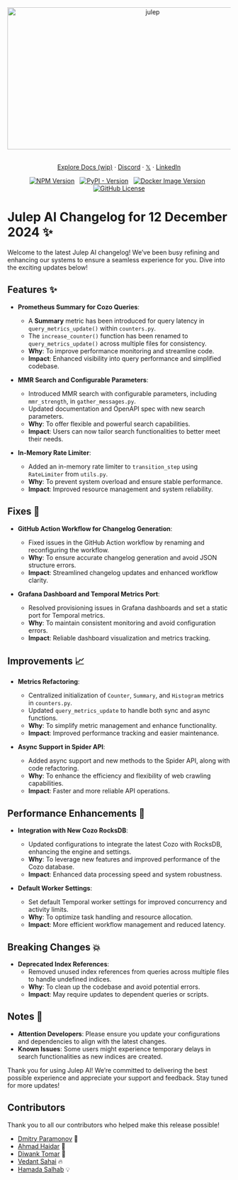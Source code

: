 <div align="center" id="top">
  <img src="https://socialify.git.ci/julep-ai/julep/image?description=1&descriptionEditable=Rapidly%20build%20AI%20workflows%20and%20agents&font=Source%20Code%20Pro&logo=https%3A%2F%2Fraw.githubusercontent.com%2Fjulep-ai%2Fjulep%2Fdev%2F.github%2Fjulep-logo.svg&owner=1&forks=1&pattern=Solid&stargazers=1&theme=Auto" alt="julep" width="640" height="320" />
 </div>
 
 <p align="center">
   <br />
   <a href="https://docs.julep.ai" rel="dofollow">Explore Docs (wip)</a>
   ·
   <a href="https://discord.com/invite/JTSBGRZrzj" rel="dofollow">Discord</a>
   ·
   <a href="https://x.com/julep_ai" rel="dofollow">𝕏</a>
   ·
   <a href="https://www.linkedin.com/company/julep-ai" rel="dofollow">LinkedIn</a>
 </p>
 
 <p align="center">
     <a href="https://www.npmjs.com/package/@julep/sdk"><img src="https://img.shields.io/npm/v/%40julep%2Fsdk?style=social&amp;logo=npm&amp;link=https%3A%2F%2Fwww.npmjs.com%2Fpackage%2F%40julep%2Fsdk" alt="NPM Version"></a>
     <span>&nbsp;</span>
     <a href="https://pypi.org/project/julep"><img src="https://img.shields.io/pypi/v/julep?style=social&amp;logo=python&amp;label=PyPI&amp;link=https%3A%2F%2Fpypi.org%2Fproject%2Fjulep" alt="PyPI - Version"></a>
     <span>&nbsp;</span>
     <a href="https://hub.docker.com/u/julepai"><img src="https://img.shields.io/docker/v/julepai/agents-api?sort=semver&amp;style=social&amp;logo=docker&amp;link=https%3A%2F%2Fhub.docker.com%2Fu%2Fjulepai" alt="Docker Image Version"></a>
     <span>&nbsp;</span>
     <a href="https://choosealicense.com/licenses/apache/"><img src="https://img.shields.io/github/license/julep-ai/julep" alt="GitHub License"></a>
 </p>

# **Julep AI Changelog for 12 December 2024** ✨

Welcome to the latest Julep AI changelog! We’ve been busy refining and enhancing our systems to ensure a seamless experience for you. Dive into the exciting updates below!

## **Features** ✨

- **Prometheus Summary for Cozo Queries**:
  - A **Summary** metric has been introduced for query latency in `query_metrics_update()` within `counters.py`.
  - The `increase_counter()` function has been renamed to `query_metrics_update()` across multiple files for consistency.
  - **Why**: To improve performance monitoring and streamline code.
  - **Impact**: Enhanced visibility into query performance and simplified codebase.

- **MMR Search and Configurable Parameters**:
  - Introduced MMR search with configurable parameters, including `mmr_strength`, in `gather_messages.py`.
  - Updated documentation and OpenAPI spec with new search parameters.
  - **Why**: To offer flexible and powerful search capabilities.
  - **Impact**: Users can now tailor search functionalities to better meet their needs.

- **In-Memory Rate Limiter**:
  - Added an in-memory rate limiter to `transition_step` using `RateLimiter` from `utils.py`.
  - **Why**: To prevent system overload and ensure stable performance.
  - **Impact**: Improved resource management and system reliability.

## **Fixes** 🔧

- **GitHub Action Workflow for Changelog Generation**:
  - Fixed issues in the GitHub Action workflow by renaming and reconfiguring the workflow.
  - **Why**: To ensure accurate changelog generation and avoid JSON structure errors.
  - **Impact**: Streamlined changelog updates and enhanced workflow clarity.

- **Grafana Dashboard and Temporal Metrics Port**:
  - Resolved provisioning issues in Grafana dashboards and set a static port for Temporal metrics.
  - **Why**: To maintain consistent monitoring and avoid configuration errors.
  - **Impact**: Reliable dashboard visualization and metrics tracking.

## **Improvements** 📈

- **Metrics Refactoring**:
  - Centralized initialization of `Counter`, `Summary`, and `Histogram` metrics in `counters.py`.
  - Updated `query_metrics_update` to handle both sync and async functions.
  - **Why**: To simplify metric management and enhance functionality.
  - **Impact**: Improved performance tracking and easier maintenance.

- **Async Support in Spider API**:
  - Added async support and new methods to the Spider API, along with code refactoring.
  - **Why**: To enhance the efficiency and flexibility of web crawling capabilities.
  - **Impact**: Faster and more reliable API operations.

## **Performance Enhancements** 🚀

- **Integration with New Cozo RocksDB**:
  - Updated configurations to integrate the latest Cozo with RocksDB, enhancing the engine and settings.
  - **Why**: To leverage new features and improved performance of the Cozo database.
  - **Impact**: Enhanced data processing speed and system robustness.

- **Default Worker Settings**:
  - Set default Temporal worker settings for improved concurrency and activity limits.
  - **Why**: To optimize task handling and resource allocation.
  - **Impact**: More efficient workflow management and reduced latency.

## **Breaking Changes** 💥

- **Deprecated Index References**:
  - Removed unused index references from queries across multiple files to handle undefined indices.
  - **Why**: To clean up the codebase and avoid potential errors.
  - **Impact**: May require updates to dependent queries or scripts.

## **Notes** 📝

- **Attention Developers**: Please ensure you update your configurations and dependencies to align with the latest changes.
- **Known Issues**: Some users might experience temporary delays in search functionalities as new indices are created.

Thank you for using Julep AI! We’re committed to delivering the best possible experience and appreciate your support and feedback. Stay tuned for more updates!

## Contributors

Thank you to all our contributors who helped make this release possible!

- [Dmitry Paramonov](https://github.com/whiterabbit1983) 🐇
- [Ahmad Haidar](https://github.com/Ahmad-mtos) 🚀
- [Diwank Tomar](https://github.com/creatorrr) 🌟
- [Vedant Sahai](https://github.com/Vedantsahai18) 🔥
- [Hamada Salhab](https://github.com/HamadaSalhab) 💡